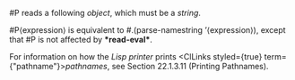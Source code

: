  



#P reads a following *object*, which must be a *string*. 



#P⟨expression⟩ is equivalent to #.(parse-namestring ’⟨expression⟩), except that #P is not affected by **\*read-eval\***. 



For information on how the *Lisp printer* prints <ClLinks styled={true} term={"pathname"}><i>pathnames</i></ClLinks>, see Section 22.1.3.11 (Printing Pathnames). 



